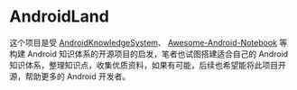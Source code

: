 # AndroidLand

这个项目是受 [AndroidKnowledgeSystem](https://feelschaotic.gitbook.io/android-knowledge-system/)、 [Awesome-Android-Notebook](https://github.com/JsonChao/Awesome-Android-Notebook) 等构建 Android 知识体系的开源项目的启发，笔者也试图搭建适合自己的 Android 知识体系，整理知识点，收集优质资料，如果有可能，后续也希望能将此项目开源，帮助更多的 Android 开发者。